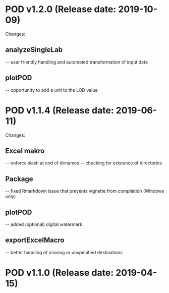 POD v1.2.0 (Release date: 2019-10-09)
==============

Changes:

## analyzeSingleLab

-- user friendly handling and automated transformation of input data

## plotPOD

-- opportunity to add a unit to the LOD value



POD v1.1.4 (Release date: 2019-06-11)
==============

Changes:

## Excel makro

-- enforce slash at end of dirnames
-- checking for existence of directories

## Package

-- fixed Rmarkdown issue that prevents vignette from compilation (Windows only)

## plotPOD

-- added (optional) digital watermark


## exportExcelMacro

-- better handling of missing or unspecified destinations



POD v1.1.0 (Release date: 2019-04-15)
==============



